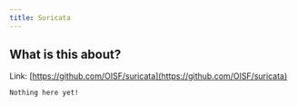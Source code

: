 ```yaml
---
title: Suricata
---
```


## What is this about?

Link: [https://github.com/OISF/suricata](https://github.com/OISF/suricata)

```
Nothing here yet!
```
